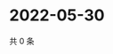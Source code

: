 # 2022-05-30

共 0 条

<!-- BEGIN WEIBO -->
<!-- 最后更新时间 Mon May 30 2022 18:14:38 GMT+0800 (China Standard Time) -->

<!-- END WEIBO -->
